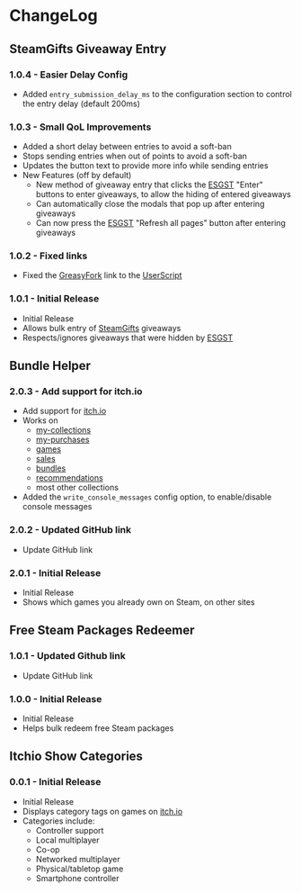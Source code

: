 # ChangeLog

## SteamGifts Giveaway Entry

### 1.0.4 - Easier Delay Config

- Added `entry_submission_delay_ms` to the configuration section to control the entry delay (default 200ms)

### 1.0.3 - Small QoL Improvements

- Added a short delay between entries to avoid a soft-ban
- Stops sending entries when out of points to avoid a soft-ban
- Updates the button text to provide more info while sending entries
- New Features (off by default)
  - New method of giveaway entry that clicks the [ESGST](https://github.com/rafaelgssa/esgst) "Enter" buttons to enter giveaways, to allow the hiding of entered giveaways
  - Can automatically close the modals that pop up after entering giveaways
  - Can now press the [ESGST](https://github.com/rafaelgssa/esgst) "Refresh all pages" button after entering giveaways

### 1.0.2 - Fixed links

- Fixed the [GreasyFork](https://greasyfork.org/en) link to the [UserScript](https://greasyfork.org/en/scripts/403895-steamgifts-com-giveaway-entry)

### 1.0.1 - Initial Release

- Initial Release
- Allows bulk entry of [SteamGifts](https://www.steamgifts.com) giveaways
- Respects/ignores giveaways that were hidden by [ESGST](https://github.com/rafaelgssa/esgst)

## Bundle Helper

### 2.0.3 - Add support for itch.io

- Add support for [itch.io](https://itch.io)
- Works on
  - [my-collections](https://itch.io/my-collections)
  - [my-purchases](https://itch.io/my-purchases)
  - [games](https://itch.io/games)
  - [sales](https://itch.io/sales)
  - [bundles](https://itch.io/bundles)
  - [recommendations](https://itch.io/library/recommendations)
  - most other collections
- Added the `write_console_messages` config option, to enable/disable console messages

### 2.0.2 - Updated GitHub link

- Update GitHub link

### 2.0.1 - Initial Release

- Initial Release
- Shows which games you already own on Steam, on other sites

## Free Steam Packages Redeemer

### 1.0.1 - Updated Github link

- Update GitHub link

### 1.0.0 - Initial Release

- Initial Release
- Helps bulk redeem free Steam packages

## Itchio Show Categories

### 0.0.1 - Initial Release

- Initial Release
- Displays category tags on games on [itch.io](https://itch.io)
- Categories include:
  - Controller support
  - Local multiplayer
  - Co-op
  - Networked multiplayer
  - Physical/tabletop game
  - Smartphone controller
